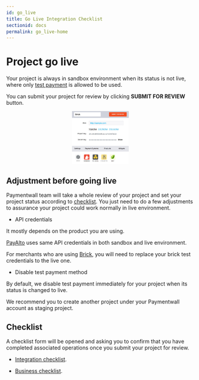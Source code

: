```yaml
---
id: go_live
title: Go Live Integration Checklist
sectionid: docs
permalink: go_live-home
---
```


# Project go live

Your project is always in sandbox environment when its status is not live, where only [test payment](/sandbox/test-payment) is allowed to be used.

You can submit your project for review by clicking **SUBMIT FOR REVIEW** button.

<div class="docs-img" style="text-align: center;">
	<img src="/textures/pic/reference/golive/golive-submit-for-review.png" style="max-width: 30%">
</div>

## Adjustment before going live

Paymentwall team will take a whole review of your project and set your project status according to [checklist](#checklist). You just need to do a few adjustments to assurance your project could work normally in live environment.

* API credentials

It mostly depends on the product you are using.

[PayAlto](/payalto-home) uses same API credentials in both sandbox and live environment.

For merchants who are using [Brick](/brick-home), you will need to replace your brick test credentials to the live one.

* Disable test payment method

By default, we disable test payment immediately for your project when its status is changed to live. 

We recommend you to create another project under your Paymentwall account as staging project.

## Checklist

A checklist form will be opened and asking you to confirm that you have completed associated operations once you submit your project for review.

* [Integration checklist](/go_live-integration).

* [Business checklist](/go_live-compliance).


